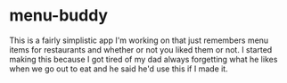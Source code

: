 # menu-buddy

This is a fairly simplistic app I'm working on that just remembers menu items for restaurants and whether or not you liked them or not. I started making this because I got tired of my dad always forgetting what he likes when we go out to eat and he said he'd use this if I made it.